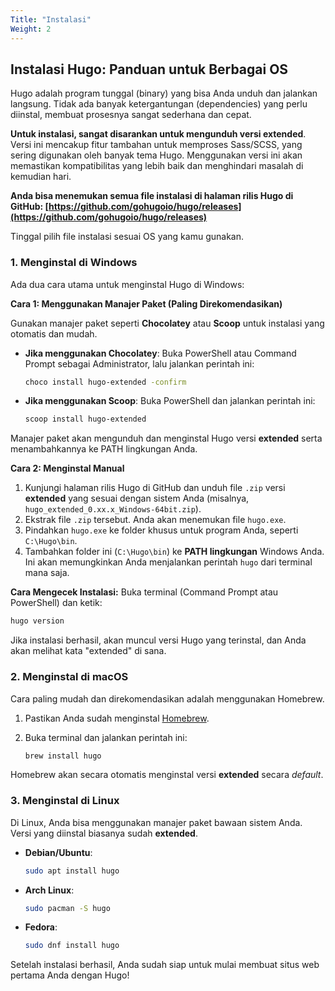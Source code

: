 ```yaml
---
Title: "Instalasi"
Weight: 2
---
```


## **Instalasi Hugo: Panduan untuk Berbagai OS**

Hugo adalah program tunggal (binary) yang bisa Anda unduh dan jalankan langsung. Tidak ada banyak ketergantungan (dependencies) yang perlu diinstal, membuat prosesnya sangat sederhana dan cepat.

**Untuk instalasi, sangat disarankan untuk mengunduh versi extended**. Versi ini mencakup fitur tambahan untuk memproses Sass/SCSS, yang sering digunakan oleh banyak tema Hugo. Menggunakan versi ini akan memastikan kompatibilitas yang lebih baik dan menghindari masalah di kemudian hari.

**Anda bisa menemukan semua file instalasi di halaman rilis Hugo di GitHub: [https://github.com/gohugoio/hugo/releases](https://github.com/gohugoio/hugo/releases)**

Tinggal pilih file instalasi sesuai OS yang kamu gunakan.

### **1. Menginstal di Windows**

Ada dua cara utama untuk menginstal Hugo di Windows:

**Cara 1: Menggunakan Manajer Paket (Paling Direkomendasikan)**

Gunakan manajer paket seperti **Chocolatey** atau **Scoop** untuk instalasi yang otomatis dan mudah.

- **Jika menggunakan Chocolatey**: Buka PowerShell atau Command Prompt sebagai Administrator, lalu jalankan perintah ini:
  ```bash {title="bash"}
  choco install hugo-extended -confirm
  ```
- **Jika menggunakan Scoop**: Buka PowerShell dan jalankan perintah ini:
  ```bash {title="bash"}
  scoop install hugo-extended
  ```

Manajer paket akan mengunduh dan menginstal Hugo versi **extended** serta menambahkannya ke PATH lingkungan Anda.

**Cara 2: Menginstal Manual**

1.  Kunjungi halaman rilis Hugo di GitHub dan unduh file `.zip` versi **extended** yang sesuai dengan sistem Anda (misalnya, `hugo_extended_0.xx.x_Windows-64bit.zip`).
2.  Ekstrak file `.zip` tersebut. Anda akan menemukan file `hugo.exe`.
3.  Pindahkan `hugo.exe` ke folder khusus untuk program Anda, seperti `C:\Hugo\bin`.
4.  Tambahkan folder ini (`C:\Hugo\bin`) ke **PATH lingkungan** Windows Anda. Ini akan memungkinkan Anda menjalankan perintah `hugo` dari terminal mana saja.

**Cara Mengecek Instalasi:**
Buka terminal (Command Prompt atau PowerShell) dan ketik:

```bash {title="bash"}
hugo version
```

Jika instalasi berhasil, akan muncul versi Hugo yang terinstal, dan Anda akan melihat kata "extended" di sana.

### **2. Menginstal di macOS**

Cara paling mudah dan direkomendasikan adalah menggunakan Homebrew.

1.  Pastikan Anda sudah menginstal [Homebrew](https://brew.sh/).
2.  Buka terminal dan jalankan perintah ini:

    ```bash {title="bash"}
    brew install hugo
    ```

Homebrew akan secara otomatis menginstal versi **extended** secara _default_.

### **3. Menginstal di Linux**

Di Linux, Anda bisa menggunakan manajer paket bawaan sistem Anda. Versi yang diinstal biasanya sudah **extended**.

- **Debian/Ubuntu**:
  ```bash {title="bash"}
  sudo apt install hugo
  ```
- **Arch Linux**:
  ```bash {title="bash"}
  sudo pacman -S hugo
  ```
- **Fedora**:
  ```bash {title="bash"}
  sudo dnf install hugo
  ```

Setelah instalasi berhasil, Anda sudah siap untuk mulai membuat situs web pertama Anda dengan Hugo\!
